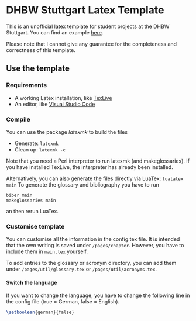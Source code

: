 # DHBW Stuttgart Latex Template
This is an unofficial latex template for student projects at the DHBW Stuttgart.
You can find an example [here](/main.pdf).

Please note that I cannot give any guarantee for the completeness and correctness of this template.
## Use the template
### Requirements
- A working Latex installation, like [TexLive](https://www.tug.org/texlive/)
- An editor, like [Visual Studio Code](https://code.visualstudio.com/)
### Compile
You can use the package _latexmk_ to build the files
- Generate: `latexmk`
- Clean up: `latexmk -c`   

Note that you need a Perl interpreter to run latexmk (and makeglossaries). If you have installed TexLive, the interpreter has already been installed.

Alternatively, you can also generate the files directly via LuaTex:
`lualatex main`
To generate the glossary and bibliography you have to run
```
biber main
makeglossaries main
```
an then rerun LuaTex.
### Customise template
You can customise all the information in the config.tex file. It is intended that the own writing is saved under `/pages/chapter`. However, you have to include them in `main.tex` yourself.

To add entries to the glossary or acronym directory, you can add them under `/pages/util/glossary.tex` or `/pages/util/acronyms.tex`.
#### Switch the language
If you want to change the language, you have to change the following line in the config file (true = German, false = English).
```latex
\setboolean{german}{false}
```
